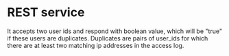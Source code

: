 # REST service

It accepts two user ids and respond with boolean value, which will be "true" if these users are duplicates.
Duplicates are pairs of user_ids for which there are at least two matching ip addresses in the access log.
